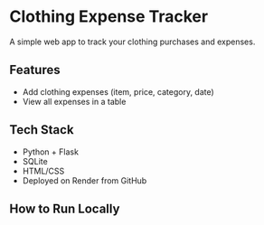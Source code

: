 # Clothing Expense Tracker

A simple web app to track your clothing purchases and expenses.

## Features
- Add clothing expenses (item, price, category, date)
- View all expenses in a table

## Tech Stack
- Python + Flask
- SQLite
- HTML/CSS
- Deployed on Render from GitHub

## How to Run Locally
